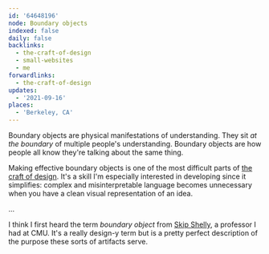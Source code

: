 ```yaml
---
id: '64648196'
node: Boundary objects
indexed: false
daily: false
backlinks:
  - the-craft-of-design
  - small-websites
  - me
forwardlinks:
  - the-craft-of-design
updates:
  - '2021-09-16'
places:
  - 'Berkeley, CA'
---
```

Boundary objects are physical manifestations of understanding. They sit *at the boundary* of multiple people's understanding. Boundary objects are how people all know they're talking about the same thing. 

Making effective boundary objects is one of the most difficult parts of [the craft of design](the-craft-of-design.md). It's a skill I'm especially interested in developing since it simplifies: complex and misinterpretable language becomes unnecessary when you have a clean visual representation of an idea.

...

I think I first heard the term *boundary object* from [Skip Shelly](https://hcii.cmu.edu/people/martin-shelly), a professor I had at CMU. It's a really design-y term but is a pretty perfect description of the purpose these sorts of artifacts serve. 
